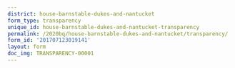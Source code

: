 ```yaml
---
district: house-barnstable-dukes-and-nantucket
form_type: transparency
unique_id: house-barnstable-dukes-and-nantucket-transparency
permalink: /2020bq/house-barnstable-dukes-and-nantucket/transparency/
form_id: '201707123019141'
layout: form
doc_img: TRANSPARENCY-00001
---
```


